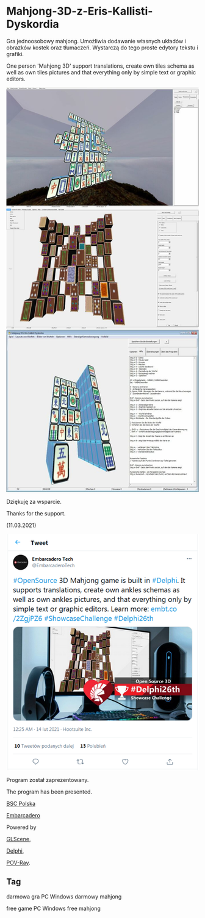 # Mahjong-3D-z-Eris-Kallisti-Dyskordia

Gra jednoosobowy mahjong. Umożliwia dodawanie własnych układów i obrazków kostek oraz tłumaczeń. Wystarczą do tego proste edytory tekstu i grafiki.


One person 'Mahjong 3D' support translations, create own tiles schema as well as own tiles pictures and that everything only by simple text or graphic editors.


<a href="https://github.com/jacek-mulawka/Mahjong-3D-z-Eris-Kallisti-Dyskordia/blob/main/Gallery/Mahjong%203D%20z%20Eris%20Kallisti%20Dyskordia%2001.jpg">
  <img src="https://github.com/jacek-mulawka/Mahjong-3D-z-Eris-Kallisti-Dyskordia/blob/main/Gallery/M/Mahjong%203D%20z%20Eris%20Kallisti%20Dyskordia%2001%20m.jpg">
</a>

<a href="https://github.com/jacek-mulawka/Mahjong-3D-z-Eris-Kallisti-Dyskordia/blob/main/Gallery/Mahjong%203D%20z%20Eris%20Kallisti%20Dyskordia%2002.jpg">
  <img src="https://github.com/jacek-mulawka/Mahjong-3D-z-Eris-Kallisti-Dyskordia/blob/main/Gallery/M/Mahjong%203D%20z%20Eris%20Kallisti%20Dyskordia%2002%20m.jpg">
</a>

<a href="https://github.com/jacek-mulawka/Mahjong-3D-z-Eris-Kallisti-Dyskordia/blob/main/Gallery/Mahjong%203D%20z%20Eris%20Kallisti%20Dyskordia%2003.jpg">
  <img src="https://github.com/jacek-mulawka/Mahjong-3D-z-Eris-Kallisti-Dyskordia/blob/main/Gallery/M/Mahjong%203D%20z%20Eris%20Kallisti%20Dyskordia%2003%20m.jpg">
</a>


Dziękuję za wsparcie.

Thanks for the support.

(11.03.2021)

<a href="https://twitter.com/EmbarcaderoTech/status/1360731741003141121">
  <img src="https://github.com/jacek-mulawka/Mahjong-3D-z-Eris-Kallisti-Dyskordia/blob/main/Gallery/Mahjong%203D%20z%20Eris%20Kallisti%20Dyskordia%2004.png">
</a>


Program został zaprezentowany.

The program has been presented.

[BSC Polska](https://www.bsc.com.pl/delphi-showcase-challenge-zgloszenia-z-polski)

[Embarcadero](https://blogs.embarcadero.com/fun-open-source-3d-mahjong-game-is-made-in-delphi)



Powered by

[GLScene](http://glscene.sourceforge.net),

[Delphi](https://www.embarcadero.com/products/delphi),

[POV-Ray](http://www.povray.org).


## Tag
darmowa gra PC Windows darmowy mahjong

free game PC Windows free mahjong
